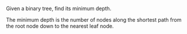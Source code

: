 Given a binary tree, find its minimum depth.

The minimum depth is the number of nodes along the shortest path from the root node down to the nearest leaf node.
